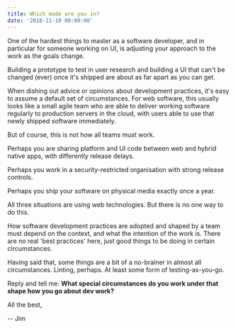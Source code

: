 ```yaml
---
title: Which mode are you in?
date: '2018-11-19 00:00:00'
---
```


One of the hardest things to master as a software developer, and in particular for someone working on UI, is adjusting your approach to the work as the goals change.

Building a prototype to test in user research and building a UI that can't be changed (ever) once it's shipped are about as far apart as you can get.

When dishing out advice or opinions about development practices, it's easy to assume a default set of circumstances. For web software, this usually looks like a small agile team who are able to deliver working software regularly to production servers in the cloud, with users able to use that newly shipped software immediately.

But of course, this is not how all teams must work.

Perhaps you are sharing platform and UI code between web and hybrid native apps, with differently release delays.

Perhaps you work in a security-restricted organisation with strong release controls.

Perhaps you ship your software on physical media exactly once a year.

All three situations are using web technologies. But there is no one way to do this.

How software development practices are adopted and shaped by a team must depend on the context, and what the intention of the work is. There are no real 'best practices' here, just good things to be doing in certain circumstances.

Having said that, some things are a bit of a no-brainer in almost all circumstances. Linting, perhaps. At least some form of testing-as-you-go.

Reply and tell me: __What special circumstances do you work under that shape how you go about dev work?__

All the best,

-- Jim
